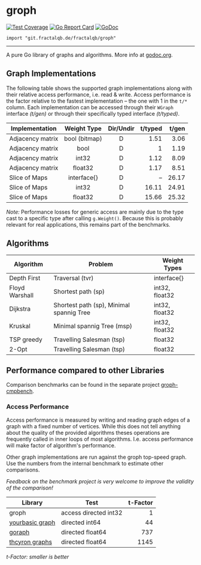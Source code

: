# groph

[![Test Coverage](https://img.shields.io/badge/coverage-66%25-orange.svg)](file:coverage.html)
[![Go Report Card](https://goreportcard.com/badge/codeberg.org/fractalqb/groph)](https://goreportcard.com/report/codeberg.org/fractalqb/groph)
[![GoDoc](https://godoc.org/git.fractalqb.de/fractalqb/groph?status.svg)](https://godoc.org/git.fractalqb.de/fractalqb/groph)

`import "git.fractalqb.de/fractalqb/groph"`

---

A pure Go library of graphs and algorithms. More info at [godoc.org](https://godoc.org/git.fractalqb.de/fractalqb/groph).

## Graph Implementations
The following table shows the supported graph implementations along
with their relative access performance, i.e. read & write. Access
performance is the factor relative to the fastest implementation –
the one with 1 in the `t/*` column.
Each implementation can be accessed through their `WGraph` interface
_(t/gen)_ or through their specifically typed interface _(t/typed)_.

| Implementation   | Weight Type       | Dir/Undir | t/typed | t/gen |
|------------------|:-----------------:|:---------:|--------:|------:|
| Adjacency matrix | bool (bitmap)     | D         | 1.51    | 3.06  |
| Adjacency matrix | bool              | D         | 1       | 1.19  |
| Adjacency matrix | int32             | D         | 1.12    | 8.09  |
| Adjacency matrix | float32           | D         | 1.17    | 8.51  |
| Slice of Maps    | interface\{\}     | D         | –       | 26.17 |
| Slice of Maps    | int32             | D         | 16.11   | 24.91 |
| Slice of Maps    | float32           | D         | 15.66   | 25.32 |

_Note:_ Performance losses for generic access are mainly due to the type cast to a
specific type after calling `g.Weight()`. Because this is probably relevant for real
applications, this remains part of the benchmarks.

## Algorithms

| Algorithm | Problem | Weight Types |
|-----------|---------|--------------|
| Depth First | Traversal (tvr) | interface\{\} |
| Floyd Warshall | Shortest path (sp) | int32, float32 |
| Dijkstra | Shortest path (sp), Minimal spannig Tree | int32, float32 |
| Kruskal | Minimal spannig Tree (msp) | int32, float32 |
| TSP greedy | Travelling Salesman (tsp) | float32 |
| 2-Opt | Travelling Salesman (tsp) | float32 |

## Performance compared to other Libraries

Comparison benchmarks can be found in the separate project [groph-cmpbench](https://codeberg.org/fractalqb/groph-cmpbench).

### Access Performance

Access performance is measured by writing and reading graph edges of a graph with a fixed number of vertices. While this does not tell anything about the quality of the provided algorithms theses operations are frequently called in inner loops of most algorithms. I.e. access performance will make factor of algorithm's performance.

Other graph implementations are run against the groph top-speed graph. Use the numbers from the internal benchmark to estimate other comparisons.

_Feedback on the benchmark project is very welcome to improve the validity of the comparison!_

| Library | Test | t-Factor |
|---------|------|-------:|
| groph   | access directed int32 | 1 |
| [yourbasic graph](https://github.com/yourbasic/graph) | directed int64 | 44 |
| [goraph](https://github.com/gyuho/goraph) | directed float64 | 737 |
| [thcyron graphs](https://github.com/thcyron/graphs) | directed float64 | 1145 |

_t-Factor: smaller is better_
